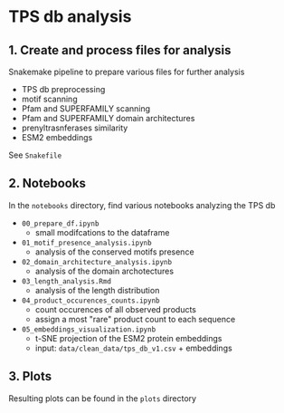 # TPS db analysis

## 1. Create and process files for analysis

Snakemake pipeline to prepare various files for further analysis
- TPS db preprocessing 
- motif scanning
- Pfam and SUPERFAMILY scanning
- Pfam and SUPERFAMILY domain architectures
- prenyltrasnferases similarity
- ESM2 embeddings

See `Snakefile`

## 2. Notebooks

In the `notebooks` directory, find various notebooks analyzing the TPS db

- `00_prepare_df.ipynb`
    - small modifcations to the dataframe
- `01_motif_presence_analysis.ipynb`
    - analysis of the conserved motifs presence
- `02_domain_architecture_analysis.ipynb`
    - analysis of the domain archotectures
- `03_length_analysis.Rmd`
    - analysis of the length distribution
- `04_product_occurences_counts.ipynb`
    - count occurences of all observed products
    - assign a most "rare" product count to each sequence
- `05_embeddings_visualization.ipynb`
    - t-SNE projection of the ESM2 protein embeddings
    - input: `data/clean_data/tps_db_v1.csv` + embeddings
    
## 3. Plots

Resulting plots can be found in the `plots` directory